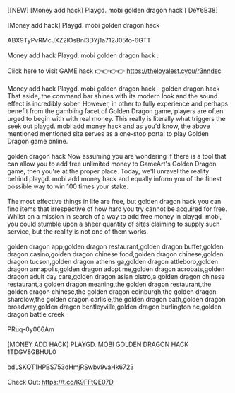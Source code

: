 [[NEW] [Money add hack] Playgd. mobi golden dragon hack [ DeY6B38]
<br>
<br>[Money add hack] Playgd. mobi golden dragon hack
<br>
<br>ABX9TyPvRMcJXZ2lOsBni3DYj1a712J05fo-6GTT
<br>
<br>Money add hack Playgd. mobi golden dragon hack :
<br>
<br>Click here to visit GAME hack 👉👉👉👉 https://theloyalest.cyou/r3nndsc
<br>
<br>Money add hack Playgd. mobi golden dragon hack - golden dragon hack That aside, the command bar shines with its modern look and the sound effect is incredibly sober. However, in other to fully experience and perhaps benefit from the gambling facet of Golden Dragon game, players are often urged to begin with with real money. This really is literally what triggers the seek out playgd. mobi add money hack and as you'd know, the above mentioned mentioned site serves as a one-stop portal to play Golden Dragon game online. 
<br>
<br>golden dragon hack Now assuming you are wondering if there is a tool that can allow you to add free unlimited money to GameArt's Golden Dragon game, then you're at the proper place. Today, we'll unravel the reality behind playgd. mobi add money hack and equally inform you of the finest possible way to win 100 times your stake. 
<br>
<br>The most effective things in life are free, but golden dragon hack you can find items that irrespective of how hard you try cannot be acquired for free. Whilst on a mission in search of a way to add free money in playgd. mobi, you could stumble upon a sheer quantity of sites claiming to supply such service, but the reality is not one of them works. 
<br>
<br>golden dragon app,golden dragon restaurant,golden dragon buffet,golden dragon casino,golden dragon chinese food,golden dragon chinese,golden dragon tucson,golden dragon athens ga,golden dragon attleboro,golden dragon annapolis,golden dragon adopt me,golden dragon acrobats,golden dragon adult day care,golden dragon asian bistro,a golden dragon chinese restaurant,a golden dragon meaning,the golden dragon restaurant,the golden dragon chinese,the golden dragon edinburgh,the golden dragon shardlow,the golden dragon carlisle,the golden dragon bath,golden dragon broadway,golden dragon bentleyville,golden dragon burlington nc,golden dragon battle creek
<br>
<br>PRuq-0y066Am
<br>
<br>[MONEY ADD HACK] PLAYGD. MOBI GOLDEN DRAGON HACK 1TDGV8GBHUL0
<br>
<br>bdLSKQT1HPBS753dHmjRSwbv9vaHk6723
<br>
<br>Check Out: https://t.co/K9FFtQE07D
<br>
